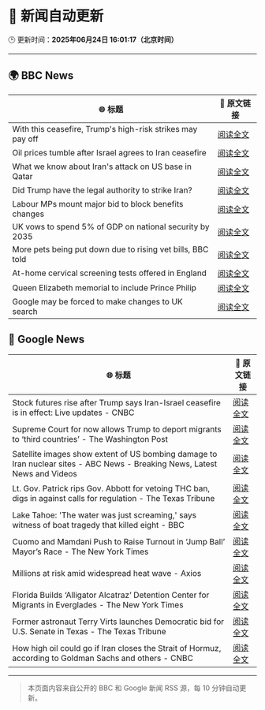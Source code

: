 # 🧠 新闻自动更新

🕒 更新时间：**2025年06月24日 16:01:17（北京时间）**

---

## 🌍 BBC News

| 🌐 标题 | 🔗 原文链接 |
|--------|-------------|
| With this ceasefire, Trump's high-risk strikes may pay off | [阅读全文](https://www.bbc.com/news/articles/cdr3yxgjd6ro) |
| Oil prices tumble after Israel agrees to Iran ceasefire | [阅读全文](https://www.bbc.com/news/articles/crk6elpx4gpo) |
| What we know about Iran's attack on US base in Qatar | [阅读全文](https://www.bbc.com/news/articles/cdjxdgjpd48o) |
| Did Trump have the legal authority to strike Iran? | [阅读全文](https://www.bbc.com/news/articles/c4gkw04yze1o) |
| Labour MPs mount major bid to block benefits changes | [阅读全文](https://www.bbc.com/news/articles/c8d6947ej5ro) |
| UK vows to spend 5% of GDP on national security by 2035 | [阅读全文](https://www.bbc.com/news/articles/c07dk90d94vo) |
| More pets being put down due to rising vet bills, BBC told | [阅读全文](https://www.bbc.com/news/articles/ce9xjmz70m5o) |
| At-home cervical screening tests offered in England | [阅读全文](https://www.bbc.com/news/articles/czxe8g98vq8o) |
| Queen Elizabeth memorial to include Prince Philip | [阅读全文](https://www.bbc.com/news/articles/cy8g98zxgg6o) |
| Google may be forced to make changes to UK search | [阅读全文](https://www.bbc.com/news/articles/cy4ym77rkgeo) |

## 📰 Google News

| 🌐 标题 | 🔗 原文链接 |
|--------|-------------|
| Stock futures rise after Trump says Iran-Israel ceasefire is in effect: Live updates - CNBC | [阅读全文](https://news.google.com/rss/articles/CBMid0FVX3lxTE9GU3lyc2NhZG1LeVR3N3FNWDVheGtidGtSMm1QdGlDcVlVZ0YtcWdQY2lFRS0wRlktQXJSeGNqOWpubEJFdDdFa1Z6R3UzWURnSHlWaS1pRHZRV3dZbTU3T0VEZFQ1SHBaOVdxU09WMjlfWjF6U01Z0gF8QVVfeXFMTXMzMDdXYXg0MWxHblpZdHJTT01tNlFpMkYtTnVMajliZlR6VU8tSE5vZS1DTDdOTlR1UXplNmVjS3VsSGpyVXFnQmllSDNPVU1jaVJLTFVsQ1ZWeHBBaDJZSHBSdF9oSVFzTGFWRGdLZU5XWTJQdWlLM1dtQg?oc=5) |
| Supreme Court for now allows Trump to deport migrants to ‘third countries’ - The Washington Post | [阅读全文](https://news.google.com/rss/articles/CBMirwFBVV95cUxQc0lIWjBMSi00TTF3bmxrOXdua0x6S3BzMGJjLWltdWNtMUw1Y1phREZ3bkZtVXgtbUlzeWRGSEk5UGtrSXhMQzI2VjN1NVVZRkRPMXMtSk5DMllDYXZMNEFWbklfT3p0TmdvZnNkT1pua3htc3ZQN0dqT0FZRDBGcGtvVDdjZk1CY2lHZmcyQUluYjJpd2U1dGF1d09QWGZqcHNwN2VJOXFYS1ZHeFJR?oc=5) |
| Satellite images show extent of US bombing damage to Iran nuclear sites - ABC News - Breaking News, Latest News and Videos | [阅读全文](https://news.google.com/rss/articles/CBMiqwFBVV95cUxPbnFVNDVRVk81ZDBNOW93UTVpYWtUeVpxQkU5MDZFY1hGMjN3bkR5d2tXSFcySkdIa3pTWWlOdnh4WDI5cGFWcGRYSWgybkN1YmZ3clVjXzZrREZBeHMwNDk5akFBeWVudGYxYWtyQ2g5bU82ZGRmb0UyZFVNaWVLQ05feWVYUDJnTWRMbkNNSkt4U0JjeTFuOGduanRWenlfMGtlOThaUmJXZkHSAbABQVVfeXFMTmQ2cnkxNjZzY0dxTUZhZG82b0hVNks2M3N2RXQzbm5MeE1NXzBHOTh2bHJrTmxqcTRrdnduZlFUZkRaVTJiaTdacVRkNFBVcEg2SmxvOGtBa0FXUy1tS0VValVKSF95azBYVkR6LUlCU2E1T1dIU0Z3WTVaTXhLNUJXOHg2dlhpa0tBdjVhUTB1NEZlTGYxakRCeGtMY2NqLWN4M1JfbXdVWUxob1BabWg?oc=5) |
| Lt. Gov. Patrick rips Gov. Abbott for vetoing THC ban, digs in against calls for regulation - The Texas Tribune | [阅读全文](https://news.google.com/rss/articles/CBMikgFBVV95cUxQdFZBRTdKalkxeFNCNEg3alA0QUUxQ1htelFyemhwc0o2aUZ5dDBsTnppSUlZbFVxMzlwUTRhZXJIa3VHOF9CYmdxaEoyVWg5cVpYRHc3dndJdXhrVG1ud1AwcjNEX2IyaHh5eGRFd093LXFoY09YU1lIX3k1bFRqcWREZjdkbWowNGNxa1lYU1ZPZw?oc=5) |
| Lake Tahoe: 'The water was just screaming,' says witness of boat tragedy that killed eight - BBC | [阅读全文](https://news.google.com/rss/articles/CBMiWkFVX3lxTE93RDRWNVBqUW5nYVV5OWY2djk4MFF5bXROSEl1M2lTS29VZllWS3c2MnJRT0FjamtrNk1XR1JBMWk5b285bmFidndIcUpYcXF1QVdaRjNBa3BOQdIBX0FVX3lxTFBBUUdvYVJqUHAtOUp6cGIwTU1NTFl5QklZbHA5VVNId0ZrOEpUdFZBaVpRelJXQlFrUmpxLUVJb0dIT0VLbzdCSFRYQ2NVeTYwaXRnRFpadnVzNXpua1pj?oc=5) |
| Cuomo and Mamdani Push to Raise Turnout in ‘Jump Ball’ Mayor’s Race - The New York Times | [阅读全文](https://news.google.com/rss/articles/CBMiggFBVV95cUxOMTNrQ25IMkVSRVNxNE1yNmhRZGY4NFR6U1hxVTBmR2FDckxJc19OV0Zza1Iza0NvUlB4cHlUZUxCS3VLNkJXbHA4MFNCLUVGOUNqT1ZTbHBlMDU2UHdMcEtxeDZ0a1R5bzMyVnNSbmU1NThqNG1QVi1JT0NibHdYU3Nn?oc=5) |
| Millions at risk amid widespread heat wave - Axios | [阅读全文](https://news.google.com/rss/articles/CBMiVEFVX3lxTE80MEVRNzRsSmJTSC10M29hZ0FTaGxtMEUxRzVWdk1nanBwdGI5Z19Bb0N6clFhVTlEdjQ3UWVTUnhjVDNicWtZU2N0Y2NGVFZtVXpHdw?oc=5) |
| Florida Builds ‘Alligator Alcatraz’ Detention Center for Migrants in Everglades - The New York Times | [阅读全文](https://news.google.com/rss/articles/CBMipgFBVV95cUxPbWppUVd6cFN4VE5jQmVQZXFVSEl3NEFTTUxtOWRBTlR6TEExM0ZSdzh5aWhPOFFISkFwZmF0Zm1JdTVES0VPUnpYZkplQ3FFUUZGN204OTRIZmtPb1BvcTNNVWgydDIwUy1pRGhXWng2RS15WlRGLTMyb0NFR0wzV3FiWW5OMUlJUjQ1Sk5mbVVjVjFzSi1XbVhjSnlVM3hxYjkxQ2xn?oc=5) |
| Former astronaut Terry Virts launches Democratic bid for U.S. Senate in Texas - The Texas Tribune | [阅读全文](https://news.google.com/rss/articles/CBMimAFBVV95cUxPRTlMTlMzMzFQVU9PY3NMek5vNGYzUEd3VlZTcjNyRFlYNWo2Qkc3U1RZY3hsTnc5TjQ3bU4td05BSDlGdHRsNmhQNEM2YkVncGQtdUFseXFRYXlvS3IzME9hN1ktbTJ6SHpvdmRrbWRla1pTanltMlU4MUM1dldicm9qTzlsNUNaLVhXb2o4ckdNenFZbFVvdQ?oc=5) |
| How high oil could go if Iran closes the Strait of Hormuz, according to Goldman Sachs and others - CNBC | [阅读全文](https://news.google.com/rss/articles/CBMipAFBVV95cUxOQzVLN0tzMVQ0US1manFhY1pqQmhqQ3lJdUJkX0Jnc0FvVXR0bmZZQVhZRGxqZVdUbUczRmg3NU03Wmo1WWszOTJvWUJRLXR3YUdhNnFoZlI4Z2dIV0V0S3hDYTc5LXZ4UGlaSU9qS3Zra2QxLV9ZV19vSkFXd1JCd2taOWF5eGJoLTU5aEZ5VzBCMGE0Ti0yVFAwTDlkVHFaaFpNTg?oc=5) |

---
> 本页面内容来自公开的 BBC 和 Google 新闻 RSS 源，每 10 分钟自动更新。
